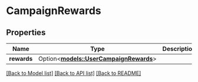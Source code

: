 # CampaignRewards

## Properties

Name | Type | Description | Notes
------------ | ------------- | ------------- | -------------
**rewards** | Option<[**models::UserCampaignRewards**](UserCampaignRewards.md)> |  | [optional]

[[Back to Model list]](../README.md#documentation-for-models) [[Back to API list]](../README.md#documentation-for-api-endpoints) [[Back to README]](../README.md)


